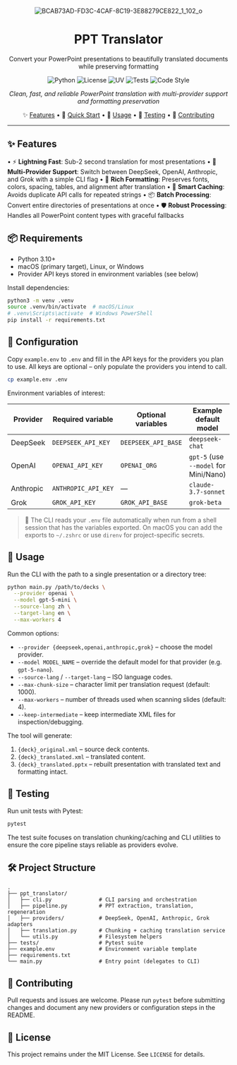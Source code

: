 <div align="center">

![BCAB73AD-FD3C-4CAF-8C19-3E88279CE822_1_102_o](https://github.com/user-attachments/assets/21080ce6-1f77-4a90-99a2-ac2c1599b61b)

# PPT Translator

Convert your PowerPoint presentations to beautifully translated documents while preserving formatting

![Python](https://img.shields.io/badge/Python-3.10%2B-blue.svg) ![License](https://img.shields.io/badge/License-MIT-yellow.svg) ![UV](https://img.shields.io/badge/UV-Package%20Manager-purple.svg) ![Tests](https://img.shields.io/badge/Tests-Passing-green.svg) ![Code Style](https://img.shields.io/badge/code%20style-black-black.svg)

*Clean, fast, and reliable PowerPoint translation with multi-provider support and formatting preservation*

✨ [Features](#-features) • 🚀 [Quick Start](#-usage) • 📖 [Usage](#-usage) • 🧪 [Testing](#-testing) • 🤝 [Contributing](#-contributing)

</div>

---

## ✨ Features

• ⚡ **Lightning Fast**: Sub-2 second translation for most presentations
• 🔄 **Multi-Provider Support**: Switch between DeepSeek, OpenAI, Anthropic, and Grok with a simple CLI flag
• 🎨 **Rich Formatting**: Preserves fonts, colors, spacing, tables, and alignment after translation
• 🔗 **Smart Caching**: Avoids duplicate API calls for repeated strings
• 📦 **Batch Processing**: Convert entire directories of presentations at once
• 🛡️ **Robust Processing**: Handles all PowerPoint content types with graceful fallbacks

## 📦 Requirements

- Python 3.10+
- macOS (primary target), Linux, or Windows
- Provider API keys stored in environment variables (see below)

Install dependencies:

```bash
python3 -m venv .venv
source .venv/bin/activate  # macOS/Linux
# .venv\Scripts\activate  # Windows PowerShell
pip install -r requirements.txt
```

## 🔐 Configuration

Copy `example.env` to `.env` and fill in the API keys for the providers you plan to use. All keys are optional – only populate the providers you intend to call.

```bash
cp example.env .env
```

Environment variables of interest:

| Provider  | Required variable         | Optional variables                 | Example default model           |
|-----------|---------------------------|------------------------------------|---------------------------------|
| DeepSeek  | `DEEPSEEK_API_KEY`        | `DEEPSEEK_API_BASE`                | `deepseek-chat`                 |
| OpenAI    | `OPENAI_API_KEY`          | `OPENAI_ORG`                       | `gpt-5` (use `--model` for Mini/Nano) |
| Anthropic | `ANTHROPIC_API_KEY`       | —                                  | `claude-3.7-sonnet`             |
| Grok      | `GROK_API_KEY`            | `GROK_API_BASE`                    | `grok-beta`                     |

> 📝 The CLI reads your `.env` file automatically when run from a shell session that has the variables exported. On macOS you can add the exports to `~/.zshrc` or use `direnv` for project-specific secrets.

## 🚀 Usage

Run the CLI with the path to a single presentation or a directory tree:

```bash
python main.py /path/to/decks \
  --provider openai \
  --model gpt-5-mini \
  --source-lang zh \
  --target-lang en \
  --max-workers 4
```

Common options:

- `--provider {deepseek,openai,anthropic,grok}` – choose the model provider.
- `--model MODEL_NAME` – override the default model for that provider (e.g. `gpt-5-nano`).
- `--source-lang` / `--target-lang` – ISO language codes.
- `--max-chunk-size` – character limit per translation request (default: 1000).
- `--max-workers` – number of threads used when scanning slides (default: 4).
- `--keep-intermediate` – keep intermediate XML files for inspection/debugging.

The tool will generate:

1. `{deck}_original.xml` – source deck contents.
2. `{deck}_translated.xml` – translated content.
3. `{deck}_translated.pptx` – rebuilt presentation with translated text and formatting intact.

## 🧪 Testing

Run unit tests with Pytest:

```bash
pytest
```

The test suite focuses on translation chunking/caching and CLI utilities to ensure the core pipeline stays reliable as providers evolve.

## 🛠️ Project Structure

```
.
├── ppt_translator/
│   ├── cli.py               # CLI parsing and orchestration
│   ├── pipeline.py          # PPT extraction, translation, regeneration
│   ├── providers/           # DeepSeek, OpenAI, Anthropic, Grok adapters
│   ├── translation.py       # Chunking + caching translation service
│   └── utils.py             # Filesystem helpers
├── tests/                   # Pytest suite
├── example.env              # Environment variable template
├── requirements.txt
└── main.py                  # Entry point (delegates to CLI)
```

## 🤝 Contributing

Pull requests and issues are welcome. Please run `pytest` before submitting changes and document any new providers or configuration steps in the README.

## 📄 License

This project remains under the MIT License. See `LICENSE` for details.
